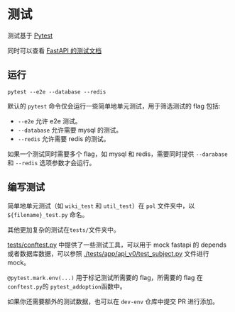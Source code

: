 # 测试

测试基于 [Pytest](https://docs.pytest.org/en/stable/)

同时可以查看 [FastAPI 的测试文档](https://fastapi.tiangolo.com/tutorial/testing/)

## 运行

```shell
pytest --e2e --database --redis
```

默认的 `pytest` 命令仅会运行一些简单地单元测试，用于筛选测试的 flag 包括:

- `--e2e` 允许 e2e 测试。
- `--database` 允许需要 mysql 的测试。
- `--redis` 允许需要 redis 的测试。

如果一个测试同时需要多个 flag，如 mysql 和 redis，需要同时提供 `--darabase` 和 `--redis` 选项参数才会运行。

## 编写测试

简单地单元测试（如 `wiki_test` 和 `util_test`）在 `pol` 文件夹中，以 `${filename}_test.py` 命名。

其他更加复杂的测试在`tests/`文件夹中。

[tests/conftest.py](./conftest.py) 中提供了一些测试工具，可以用于 mock fastapi 的 depends 或者数据库数据，可以参照 [./tests/app/api_v0/test_subject.py](./app/api_v0/test_subject.py) 文件进行 mock。

`@pytest.mark.env(...)` 用于标记测试所需要的 flag，所需要的 flag 在`conftest.py`的 `pytest_addoption`函数中。

如果你还需要额外的测试数据，也可以在 `dev-env` 仓库中提交 PR 进行添加。
